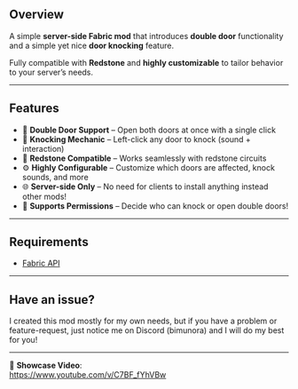 ## Overview

A simple **server-side Fabric mod** that introduces **double door** functionality and a simple yet nice **door knocking** feature.

Fully compatible with **Redstone** and **highly customizable** to tailor behavior to your server’s needs.

---

## Features

- 🚪 **Double Door Support** – Open both doors at once with a single click
- 👊 **Knocking Mechanic** – Left-click any door to knock (sound + interaction)
- 🔴 **Redstone Compatible** – Works seamlessly with redstone circuits
- ⚙️ **Highly Configurable** – Customize which doors are affected, knock sounds, and more
- 🌐 **Server-side Only** – No need for clients to install anything instead other mods!
- 🔑 **Supports Permissions** – Decide who can knock or open double doors!

---

## Requirements

- [Fabric API](https://modrinth.com/mod/fabric-api)

---

## Have an issue?

I created this mod mostly for my own needs, but if you have a problem or feature-request, just notice me on Discord (bimunora) and I will do my best for you! 

---

🎥 **Showcase Video**:  
https://www.youtube.com/v/C7BF_fYhVBw
